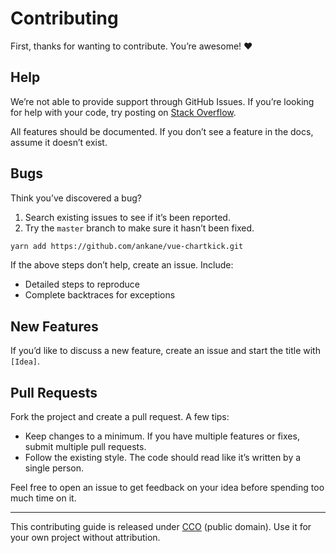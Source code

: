 # Contributing

First, thanks for wanting to contribute. You’re awesome! :heart:

## Help

We’re not able to provide support through GitHub Issues. If you’re looking for help with your code, try posting on [Stack Overflow](https://stackoverflow.com/).

All features should be documented. If you don’t see a feature in the docs, assume it doesn’t exist.

## Bugs

Think you’ve discovered a bug?

1. Search existing issues to see if it’s been reported.
2. Try the `master` branch to make sure it hasn’t been fixed.

```sh
yarn add https://github.com/ankane/vue-chartkick.git
```

If the above steps don’t help, create an issue. Include:

- Detailed steps to reproduce
- Complete backtraces for exceptions

## New Features

If you’d like to discuss a new feature, create an issue and start the title with `[Idea]`.

## Pull Requests

Fork the project and create a pull request. A few tips:

- Keep changes to a minimum. If you have multiple features or fixes, submit multiple pull requests.
- Follow the existing style. The code should read like it’s written by a single person.

Feel free to open an issue to get feedback on your idea before spending too much time on it.

---

This contributing guide is released under [CCO](https://creativecommons.org/publicdomain/zero/1.0/) (public domain). Use it for your own project without attribution.
